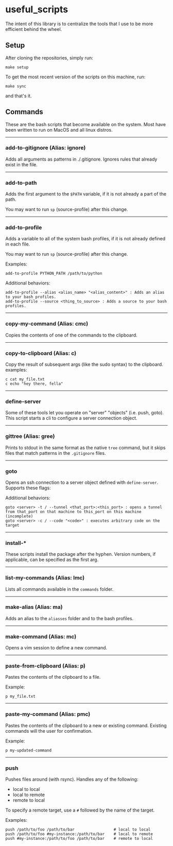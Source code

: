 # useful_scripts
The intent of this library is to centralize the tools that I use to be more efficient behind the wheel.

## Setup
After cloning the repositories, simply run:

```
make setup
```

To get the most recent version of the scripts on this machine, run:

```
make sync
```

and that's it.

## Commands

These are the bash scripts that become available on the system. Most have been written to run on MacOS and all linux distros.

---

### add-to-gitignore (Alias: ignore)

Adds all arguments as patterns in ./.gitignore. Ignores rules that already exist in the file.

---

### add-to-path
Adds the first argument to the `$PATH` variable, if it is not already a part of the path. 

You may want to run `sp` (source-profile) after this change.

---

### add-to-profile
Adds a variable to all of the system bash profiles, if it is not already defined in each file. 

You may want to run `sp` (source-profile) after this change.

Examples:
```
add-to-profile PYTHON_PATH /path/to/python
```

Additional behaviors:
```
add-to-profile --alias <alias_name> "<alias_content>" : Adds an alias to your bash profiles.
add-to-profile --source <thing_to_source> : Adds a source to your bash profiles.
```

---

### copy-my-command (Alias: cmc)
Copies the contents of one of the commands to the clipboard.

---

### copy-to-clipboard (Alias: c)

Copy the result of subsequent args (like the sudo syntax) to the clipboard. examples:

```
c cat my_file.txt
c echo "hey there, fella"
```

---

### define-server 
Some of these tools let you operate on "server" "objects" (i.e. push, goto). This script starts a cli to configure a server connection object.

---
  
### gittree (Alias: gree)
Prints to stdout in the same format as the native `tree` command, but it skips files that match patterns in the `.gitignore` files.

---

### goto
Opens an ssh connection to a server object defined with `define-server`. Supports these flags:

Additional behaviors:
```
goto <server> -t / --tunnel <that_port>:<this_port> : opens a tunnel from that_port on that machine to this_port on this machine (incomplete)
goto <server> -c / --code "<code>" : executes arbitrary code on the target
```

---

### install-\*
These scripts install the package after the hyphen. Version numbers, if applicable, can be specified as the first arg.

---

### list-my-commands (Alias: lmc)
Lists all commands available in the `commands` folder.

---

### make-alias (Alias: ma)

Adds an alias to the `aliasses` folder and to the bash profiles.

---

### make-command (Alias: mc)

Opens a vim session to define a new command.

---

### paste-from-clipboard (Alias: p)

Pastes the contents of the clipboard to a file.

Example:
```
p my_file.txt
```

---

### paste-my-command (Alias: pmc)

Pastes the contents of the clipboard to a new or existing command. Existing commands will the user for confirmation.

Example:
``` 
p my-updated-command
```

---

### push 
Pushes files around (with rsync). Handles any of the following:

- local to local
- local to remote
- remote to local

To specify a remote target, use a `#` followed by the name of the target. 

Examples:
```
push /path/to/foo /path/to/bar                 # local to local
push /path/to/foo #my-instance:/path/to/bar    # local to remote
push #my-instance:/path/to/foo /path/to/bar    # remote to local
```
